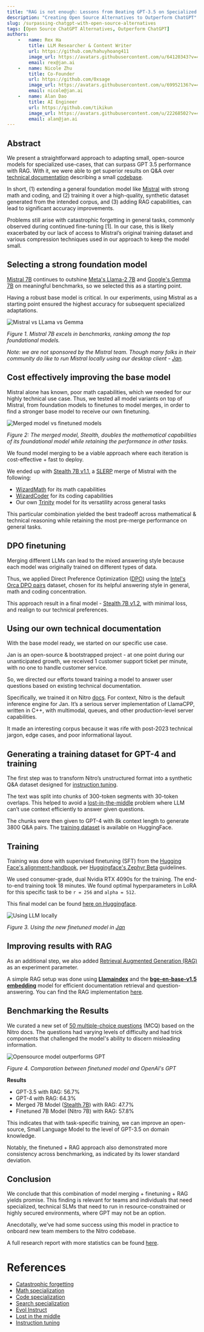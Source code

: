 ```yaml
---
title: "RAG is not enough: Lessons from Beating GPT-3.5 on Specialized Tasks with Mistral 7B"
description: "Creating Open Source Alternatives to Outperform ChatGPT"
slug: /surpassing-chatgpt-with-open-source-alternatives
tags: [Open Source ChatGPT Alternatives, Outperform ChatGPT]
authors:
    -   name: Rex Ha
        title: LLM Researcher & Content Writer
        url: https://github.com/hahuyhoang411
        image_url: https://avatars.githubusercontent.com/u/64120343?v=4
        email: rex@jan.ai
    -   name: Nicole Zhu
        title: Co-Founder
        url: https://github.com/0xsage
        image_url: https://avatars.githubusercontent.com/u/69952136?v=4
        email: nicole@jan.ai
    -   name: Alan Dao
        title: AI Engineer
        url: https://github.com/tikikun
        image_url: https://avatars.githubusercontent.com/u/22268502?v=4
        email: alan@jan.ai
---
```


## Abstract

We present a straightforward approach to adapting small, open-source models for specialized use-cases, that can surpass GPT 3.5 performance with RAG. With it, we were able to get superior results on Q&A over [technical documentation](https://nitro.jan.ai/docs) describing a small [codebase](https://github.com/janhq/nitro).

In short, (1) extending a general foundation model like [Mistral](https://huggingface.co/mistralai/Mistral-7B-v0.1) with strong math and coding, and (2) training it over a high-quality, synthetic dataset generated from the intended corpus, and (3) adding RAG capabilities, can lead to significant accuracy improvements.

Problems still arise with catastrophic forgetting in general tasks, commonly observed during continued fine-tuning [1]. In our case, this is likely exacerbated by our lack of access to Mistral’s original training dataset and various compression techniques used in our approach to keep the model small.

## Selecting a strong foundation model

[Mistral 7B](https://huggingface.co/mistralai/Mistral-7B-v0.1) continues to outshine [Meta's Llama-2 7B](https://huggingface.co/meta-llama/Llama-2-7b) and [Google's Gemma 7B](https://huggingface.co/google/gemma-7b) on meaningful benchmarks, so we selected this as a starting point. 

Having a robust base model is critical. In our experiments, using Mistral as a starting point ensured the highest accuracy for subsequent specialized adaptations.

![Mistral vs LLama vs Gemma](img/mistral-comparasion.png)

*Figure 1. Mistral 7B excels in benchmarks, ranking among the top foundational models.*

*Note: we are not sponsored by the Mistral team. Though many folks in their community do like to run Mistral locally using our desktop client - [Jan](https://jan.ai/).*

## Cost effectively improving the base model

Mistral alone has known, poor math capabilities, which we needed for our highly technical use case. Thus, we tested all model variants on top of Mistral, from foundation models to finetunes to model merges, in order to find a stronger base model to receive our own finetuning.

![Merged model vs finetuned models](img/stealth-comparasion.png)

*Figure 2: The merged model, Stealth, doubles the mathematical capabilities of its foundational model while retaining the performance in other tasks.*

We found model merging to be a viable approach where each iteration is cost-effective + fast to deploy.

We ended up with [Stealth 7B v1.1](https://huggingface.co/jan-hq/stealth-v1.1), a [SLERP](https://github.com/Digitous/LLM-SLERP-Merge) merge of Mistral with the following:

- [WizardMath](https://huggingface.co/WizardLM/WizardMath-7B-V1.1) for its math capabilities
- [WizardCoder](https://huggingface.co/WizardLM/WizardCoder-Python-7B-V1.0) for its coding capabilities
- Our own [Trinity](https://huggingface.co/jan-hq/trinity-v1.2) model for its versatility across general tasks

This particular combination yielded the best tradeoff across mathematical & technical reasoning while retaining the most pre-merge performance on general tasks.

## **DPO finetuning**

Merging different LLMs can lead to the mixed answering style because each model was originally trained on different types of data.

Thus, we applied Direct Preference Optimization ([DPO](https://arxiv.org/abs/2305.18290)) using the [Intel's Orca DPO pairs](https://huggingface.co/datasets/Intel/orca_dpo_pairs) dataset, chosen for its helpful answering style in general, math and coding concentration.

This approach result in a final model - [Stealth 7B v1.2](https://huggingface.co/jan-hq/stealth-v1.2), with minimal loss, and realign to our technical preferences.

## **Using our own technical documentation**

With the base model ready, we started on our specific use case.

Jan is an open-source & bootstrapped project - at one point during our unanticipated growth, we received 1 customer support ticket per minute, with no one to handle customer service.

So, we directed our efforts toward training a model to answer user questions based on existing technical documentation.  

Specifically, we trained it on Nitro [docs](https://nitro.jan.ai/docs). For context, Nitro is the default inference engine for Jan. It’s a serious server implementation of LlamaCPP, written in C++, with multimodal, queues, and other production-level server capabilities. 

It made an interesting corpus because it was rife with post-2023 technical jargon, edge cases, and poor informational layout.

## Generating a training dataset for GPT-4 and training

The first step was to transform Nitro’s unstructured format into a synthetic Q&A dataset designed for [instruction tuning](https://arxiv.org/pdf/2109.01652.pdf). 

The text was split into chunks of 300-token segments with 30-token overlaps. This helped to avoid a [lost-in-the-middle](https://arxiv.org/abs/2307.03172) problem where LLM can’t use context efficiently to answer given questions.

The chunks were then given to GPT-4 with 8k context length to generate 3800 Q&A pairs. The [training dataset](https://huggingface.co/datasets/jan-hq/nitro_binarized_v2) is available on HuggingFace.

## **Training**

Training was done with supervised finetuning (SFT) from the [Hugging Face's alignment-handbook](https://github.com/huggingface/alignment-handbook), per [Huggingface's Zephyr Beta](https://github.com/huggingface/alignment-handbook/tree/main/recipes/zephyr-7b-beta) guidelines. 

We used consumer-grade, dual Nvidia RTX 4090s for the training. The end-to-end training took 18 minutes. We found optimal hyperparameters in LoRA for this specific task to be `r = 256` and `alpha = 512`.

This final model can be found [here on Huggingface](https://huggingface.co/jan-hq/nitro-v1.2-e3).

![Using LLM locally](img/nitro-on-jan.png)

*Figure 3. Using the new finetuned model in [Jan](https://jan.ai/)*

## Improving results with RAG

As an additional step, we also added [Retrieval Augmented Generation (RAG)](https://blogs.nvidia.com/blog/what-is-retrieval-augmented-generation/) as an experiment parameter.

A simple RAG setup was done using **[Llamaindex](https://www.llamaindex.ai/)** and the **[bge-en-base-v1.5 embedding](https://huggingface.co/BAAI/bge-base-en-v1.5)** model for efficient documentation retrieval and question-answering. You can find the RAG implementation [here](https://github.com/janhq/open-foundry/blob/main/rag-is-not-enough/rag/nitro_rag.ipynb).

## Benchmarking the Results

We curated a new set of [50 multiple-choice questions](https://github.com/janhq/open-foundry/blob/main/rag-is-not-enough/rag/mcq_nitro.csv) (MCQ) based on the Nitro docs. The questions had varying levels of difficulty and had trick components that challenged the model's ability to discern misleading information.

![Opensource model outperforms GPT](img/rag-comparasion.png)

*Figure 4. Comparation between finetuned model and OpenAI's GPT*

**Results**

- GPT-3.5 with RAG: 56.7%
- GPT-4 with RAG: 64.3%
- Merged 7B Model ([Stealth 7B](https://huggingface.co/jan-hq/stealth-v1.3)) with RAG: 47.7%
- Finetuned 7B Model (Nitro 7B) with RAG: 57.8%

This indicates that with task-specific training, we can improve an open-source, Small Language Model to the level of GPT-3.5 on domain knowledge. 

Notably, the finetuned + RAG approach also demonstrated more consistency across benchmarking, as indicated by its lower standard deviation.

## Conclusion

We conclude that this combination of model merging + finetuning + RAG yields promise. This finding is relevant for teams and individuals that need specialized, technical SLMs that need to run in resource-constrained or highly secured environments, where GPT may not be an option.

Anecdotally, we’ve had some success using this model in practice to onboard new team members to the Nitro codebase.

A full research report with more statistics can be found [here](https://github.com/janhq/open-foundry/blob/main/rag-is-not-enough/README.md).

# References

- [Catastrophic forgetting](https://arxiv.org/abs/2308.08747)
- [Math specialization](https://arxiv.org/abs/2308.09583)
- [Code specialization](https://arxiv.org/abs/2306.08568)
- [Search specialization](https://github.com/SciPhi-AI/agent-search)
- [Evol Instruct](https://github.com/nlpxucan/WizardLM)
- [Lost in the middle](https://arxiv.org/abs/2307.03172)
- [Instruction tuning](https://arxiv.org/pdf/2109.01652.pdf)